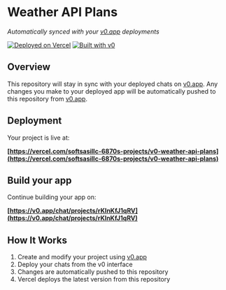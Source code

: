 # Weather API Plans

*Automatically synced with your [v0.app](https://v0.app) deployments*

[![Deployed on Vercel](https://img.shields.io/badge/Deployed%20on-Vercel-black?style=for-the-badge&logo=vercel)](https://vercel.com/softsasillc-6870s-projects/v0-weather-api-plans)
[![Built with v0](https://img.shields.io/badge/Built%20with-v0.app-black?style=for-the-badge)](https://v0.app/chat/projects/rKInKfJ1qRV)

## Overview

This repository will stay in sync with your deployed chats on [v0.app](https://v0.app).
Any changes you make to your deployed app will be automatically pushed to this repository from [v0.app](https://v0.app).

## Deployment

Your project is live at:

**[https://vercel.com/softsasillc-6870s-projects/v0-weather-api-plans](https://vercel.com/softsasillc-6870s-projects/v0-weather-api-plans)**

## Build your app

Continue building your app on:

**[https://v0.app/chat/projects/rKInKfJ1qRV](https://v0.app/chat/projects/rKInKfJ1qRV)**

## How It Works

1. Create and modify your project using [v0.app](https://v0.app)
2. Deploy your chats from the v0 interface
3. Changes are automatically pushed to this repository
4. Vercel deploys the latest version from this repository